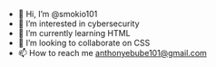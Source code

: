 - 👋 Hi, I’m @smokio101
- 👀 I’m interested in cybersecurity 
- 🌱 I’m currently learning HTML
- 💞️ I’m looking to collaborate on CSS
- 📫 How to reach me anthonyebube101@gmail.com


<!---
smokio101/smokio101 is a ✨ special ✨ repository because its `README.md` (this file) appears on your GitHub profile.
You can click the Preview link to take a look at your changes.
--->
